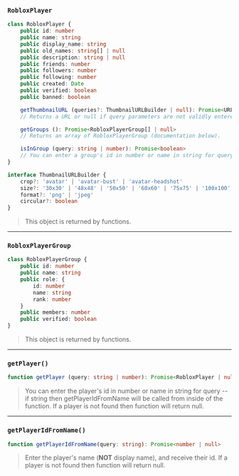 ### **`RobloxPlayer`**

```typescript
class RobloxPlayer {
    public id: number
    public name: string
    public display_name: string
    public old_names: string[] | null
    public description: string | null
    public friends: number
    public followers: number
    public following: number
    public created: Date
    public verified: boolean
    public banned: boolean

    getThumbnailURL (queries?: ThumbnailURLBuilder | null): Promise<URL | null>
    // Returns a URL or null if query parameters are not validly entered (ThumbnailURLBuilder documentation further down this code block).

    getGroups (): Promise<RobloxPlayerGroup[] | null>
    // Returns an array of RobloxPlayerGroup (documentation below).

    isInGroup (query: string | number): Promise<boolean>
    // You can enter a group's id in number or name in string for query.
}

interface ThumbnailURLBuilder {
    crop?: 'avatar' | 'avatar-bust' | 'avatar-headshot'
    size?: '30x30' | '48x48' | '50x50' | '60x60' | '75x75' | '100x100' | '110x110' | '140x140' | '150x150' | '150x200' | '180x180' | '250x250' | '352x352' | '420x420' | '720x720'
    format?: 'png' | 'jpeg'
    circular?: boolean
}
```

> This object is returned by functions.

<hr/>

### **`RobloxPlayerGroup`**

```typescript
class RobloxPlayerGroup {
    public id: number
    public name: string
    public role: {
        id: number
        name: string
        rank: number
    }
    public members: number
    public verified: boolean
}    
```

> This object is returned by functions.

<hr/>

### **`getPlayer()`**

```typescript
function getPlayer (query: string | number): Promise<RobloxPlayer | null>
```

> You can enter the player's id in number or name in string for query -- if string then getPlayerIdFromName will be called from inside of the function. If a player is not found then function will return null.

<hr/>

### **`getPlayerIdFromName()`**

```typescript
function getPlayerIdFromName(query: string): Promise<number | null>
```

> Enter the player's name (**NOT** display name), and receive their id. If a player is not found then function will return null.
